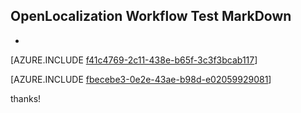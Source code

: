 ## OpenLocalization Workflow Test MarkDown
* 

[AZURE.INCLUDE [f41c4769-2c11-438e-b65f-3c3f3bcab117](calleeMd1.md)]



[AZURE.INCLUDE [fbecebe3-0e2e-43ae-b98d-e02059929081](calleeMd2.md)]

 
thanks!